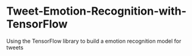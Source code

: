 # Tweet-Emotion-Recognition-with-TensorFlow
Using the TensorFlow library to build a emotion recognition model for tweets
